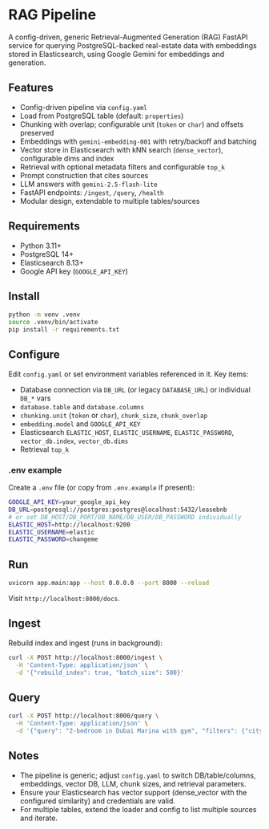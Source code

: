 # RAG Pipeline

A config-driven, generic Retrieval-Augmented Generation (RAG) FastAPI service for querying PostgreSQL-backed real-estate data with embeddings stored in Elasticsearch, using Google Gemini for embeddings and generation.

## Features

- Config-driven pipeline via `config.yaml`
- Load from PostgreSQL table (default: `properties`)
- Chunking with overlap; configurable unit (`token` or `char`) and offsets preserved
- Embeddings with `gemini-embedding-001` with retry/backoff and batching
- Vector store in Elasticsearch with kNN search (`dense_vector`), configurable dims and index
- Retrieval with optional metadata filters and configurable `top_k`
- Prompt construction that cites sources
- LLM answers with `gemini-2.5-flash-lite`
- FastAPI endpoints: `/ingest`, `/query`, `/health`
- Modular design, extendable to multiple tables/sources

## Requirements

- Python 3.11+
- PostgreSQL 14+
- Elasticsearch 8.13+
- Google API key (`GOOGLE_API_KEY`)

## Install

```bash
python -m venv .venv
source .venv/bin/activate
pip install -r requirements.txt
```

## Configure

Edit `config.yaml` or set environment variables referenced in it. Key items:

- Database connection via `DB_URL` (or legacy `DATABASE_URL`) or individual `DB_*` vars
- `database.table` and `database.columns`
- `chunking.unit` (`token` or `char`), `chunk_size`, `chunk_overlap`
- `embedding.model` and `GOOGLE_API_KEY`
- Elasticsearch `ELASTIC_HOST`, `ELASTIC_USERNAME`, `ELASTIC_PASSWORD`, `vector_db.index`, `vector_db.dims`
- Retrieval `top_k`

### .env example

Create a `.env` file (or copy from `.env.example` if present):

```bash
GOOGLE_API_KEY=your_google_api_key
DB_URL=postgresql://postgres:postgres@localhost:5432/leasebnb
# or set DB_HOST/DB_PORT/DB_NAME/DB_USER/DB_PASSWORD individually
ELASTIC_HOST=http://localhost:9200
ELASTIC_USERNAME=elastic
ELASTIC_PASSWORD=changeme
```

## Run

```bash
uvicorn app.main:app --host 0.0.0.0 --port 8000 --reload
```

Visit `http://localhost:8000/docs`.

## Ingest

Rebuild index and ingest (runs in background):

```bash
curl -X POST http://localhost:8000/ingest \
  -H 'Content-Type: application/json' \
  -d '{"rebuild_index": true, "batch_size": 500}'
```

## Query

```bash
curl -X POST http://localhost:8000/query \
  -H 'Content-Type: application/json' \
  -d '{"query": "2-bedroom in Dubai Marina with gym", "filters": {"city": "Dubai"}, "top_k": 5}'
```

## Notes

- The pipeline is generic; adjust `config.yaml` to switch DB/table/columns, embeddings, vector DB, LLM, chunk sizes, and retrieval parameters.
- Ensure your Elasticsearch has vector support (dense_vector with the configured similarity) and credentials are valid.
- For multiple tables, extend the loader and config to list multiple sources and iterate.
